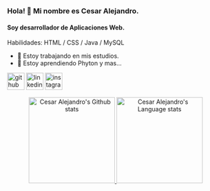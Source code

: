 ### Hola! 🧐 Mi nombre es Cesar Alejandro. 
#### Soy desarrollador de Aplicaciones Web.

Habilidades: HTML / CSS / Java / MySQL

- 🔭 Estoy trabajando en mis estudios. 
- 🌱 Estoy aprendiendo Phyton y mas... 

[<img src='https://cdn.jsdelivr.net/npm/simple-icons@3.0.1/icons/github.svg' alt='github' height='40'>](https://github.com/https://github.com/cesardro)  [<img src='https://cdn.jsdelivr.net/npm/simple-icons@3.0.1/icons/linkedin.svg' alt='linkedin' height='40'>](https://www.linkedin.com/in/https://www.linkedin.com/in/cesardrosolano//)  [<img src='https://cdn.jsdelivr.net/npm/simple-icons@3.0.1/icons/instagram.svg' alt='instagram' height='40'>](https://www.instagram.com/https://www.instagram.com/alejandrosolano98//)  

<div align="center"> 
<a href="https://github.com/anuraghazra/github-readme-stats#gh-dark-mode-only">
<img height=200 src="https://github-readme-stats-git-master-rstaa-rickstaa.vercel.app/api?username=cesardro&show_icons=true&count_private=true&line_height=28&hide_border=1&include_all_commits=true&card_width=450&role=OWNER,COLLABORATOR&exclude_repo=github-readme-stats&theme=darcula&bg_color=000000#gh-dark-mode-only" alt="Cesar Alejandro's Github stats" />
</a>  
<a href="https://github.com/anuraghazra/github-readme-stats#gh-dark-mode-only">
<img height=200 src="https://github-readme-stats-git-master-rstaa-rickstaa.vercel.app/api/top-langs/?username=cesardro&layout=compact&langs_count=10&hide_border=1&role=OWNER,COLLABORATOR&theme=darcula&bg_color=000000#gh-dark-mode-only" alt="Cesar Alejandro's Language stats" />
</div>
